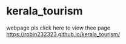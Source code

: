 # kerala_tourism
webpage
pls click here to view thee page   https://robin232323.github.io/kerala_tourism/

